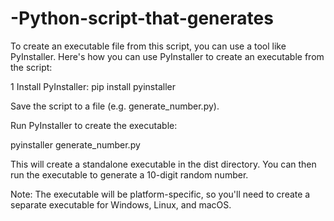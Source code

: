 # -Python-script-that-generates
To create an executable file from this script, you can use a tool like PyInstaller. Here's how you can use PyInstaller to create an executable from the script:

1 Install PyInstaller: pip install pyinstaller

Save the script to a file (e.g. generate_number.py).

Run PyInstaller to create the executable:


pyinstaller generate_number.py


This will create a standalone executable in the dist directory. You can then run the executable to generate a 10-digit random number.

Note: The executable will be platform-specific, so you'll need to create a separate executable for Windows, Linux, and macOS.

